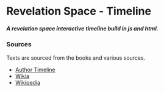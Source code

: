 # Revelation Space - Timeline

##### A revelation space interactive timeline build in js and html.

### Sources
Texts are sourced from the books and various sources.
 - [Author Timeline](https://www.alastairreynolds.com/rs-universe/revelation-space-universe-timeline/)
 - [Wikia](https://revelationspace.fandom.com/wiki/Revelation_Space_Wiki)
 - [Wikipedia](https://wikipedia.org/wiki/Revelation_Space_series)
